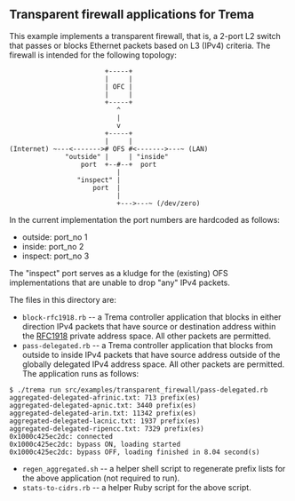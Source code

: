 Transparent firewall applications for Trema
-------------------------------------------

This example implements a transparent firewall, that is, a 2-port L2 switch that
passes or blocks Ethernet packets based on L3 (IPv4) criteria. The firewall is
intended for the following topology:

```
                        +-----+
                        |     |
                        | OFC |
                        |     |
                        +-----+
                           ^
                           |
                           v
                        +-----+
                        |     |
(Internet) ~---<-------># OFS #<------->---~ (LAN)
              "outside" |     | "inside"
                  port  +--#--+  port
                           |
                 "inspect" |
                     port  |
                           |
                           +--->---~ (/dev/zero)
```
In the current implementation the port numbers are hardcoded as follows:
* outside: port_no 1
* inside: port_no 2
* inspect: port_no 3

The "inspect" port serves as a kludge for the (existing) OFS implementations
that are unable to drop "any" IPv4 packets.

The files in this directory are:

* `block-rfc1918.rb` -- a Trema controller application that blocks in either
direction IPv4 packets that have source or destination address within the
[RFC1918](http://tools.ietf.org/html/rfc1918) private address space. All other
packets are permitted.
* `pass-delegated.rb` -- a Trema controller application that blocks from outside
to inside IPv4 packets that have source address outside of the globally
delegated IPv4 address space. All other packets are permitted. The application
runs as follows:

```
$ ./trema run src/examples/transparent_firewall/pass-delegated.rb
aggregated-delegated-afrinic.txt: 713 prefix(es)
aggregated-delegated-apnic.txt: 3440 prefix(es)
aggregated-delegated-arin.txt: 11342 prefix(es)
aggregated-delegated-lacnic.txt: 1937 prefix(es)
aggregated-delegated-ripencc.txt: 7329 prefix(es)
0x1000c425ec2dc: connected
0x1000c425ec2dc: bypass ON, loading started
0x1000c425ec2dc: bypass OFF, loading finished in 8.04 second(s)
```
* `regen_aggregated.sh` -- a helper shell script to regenerate prefix lists for
the above application (not required to run).
* `stats-to-cidrs.rb` -- a helper Ruby script for the above script.
